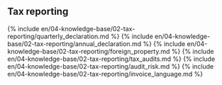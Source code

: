 ## Tax reporting

{% include en/04-knowledge-base/02-tax-reporting/quarterly_declaration.md %}
{% include en/04-knowledge-base/02-tax-reporting/annual_declaration.md %}
{% include en/04-knowledge-base/02-tax-reporting/foreign_property.md %}
{% include en/04-knowledge-base/02-tax-reporting/tax_audits.md %}
{% include en/04-knowledge-base/02-tax-reporting/audit_risk.md %}
{% include en/04-knowledge-base/02-tax-reporting/invoice_language.md %}
